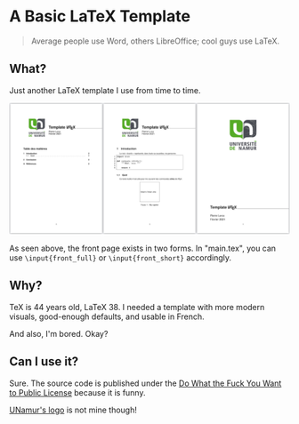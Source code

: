 # A Basic LaTeX Template

> Average people use Word, others LibreOffice; cool guys use LaTeX.

## What?

Just another LaTeX template I use from time to time.

![Sample screenshots](/sample.png)

As seen above, the front page exists in two forms. In "main.tex", you can use `\input{front_full}` or `\input{front_short}` accordingly.

## Why?

TeX is 44 years old, LaTeX 38. I needed a template with more modern visuals, good-enough defaults, and usable in French.

And also, I'm bored. Okay?

## Can I use it?

Sure. The source code is published under the [Do What the Fuck You Want to Public License](http://www.wtfpl.net) because it is funny.

[UNamur's logo](/images/unamur.png) is not mine though!
